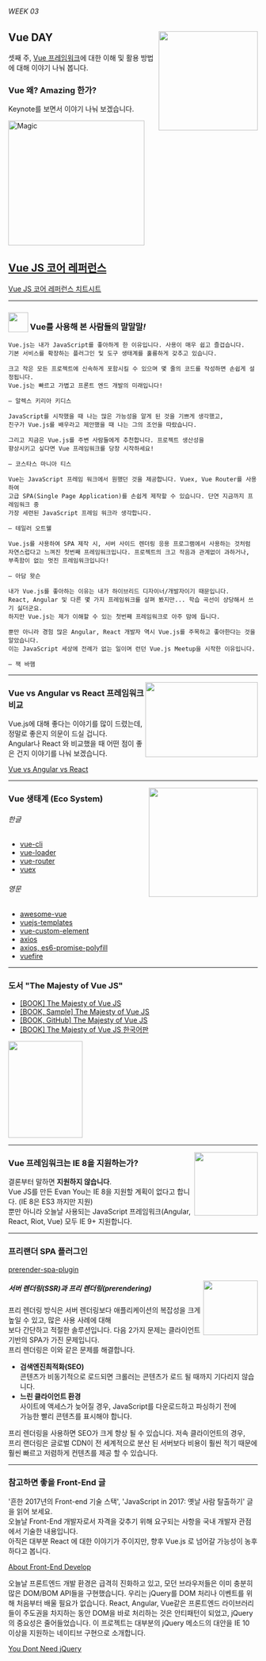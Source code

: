 ###### WEEK 03

<img src="https://vuejs.org/images/logo.png" alt="" align="right" width="200" height="200">

## Vue DAY

셋째 주, [Vue 프레임워크](https://github.com/vuejs)에 대한 이해 및 활용 방법에 대해 이야기 나눠 봅니다.

### Vue 왜? Amazing 한가?

Keynote를 보면서 이야기 나눠 보겠습니다.

<img src="https://github.com/pablohpsilva/Goal/raw/master/src/assets/giphy.gif" alt="Magic" width="275" height="252">


[Vue JS 코어 레퍼런스](https://kr.vuejs.org/)
-
[Vue JS 코어 레퍼런스 치트시트](https://yamoo9.github.io/vue/)

---

### <img valign="bottom" src="https://cdn4.iconfinder.com/data/icons/music/256/Mic-Foam-White.png" alt="" width="40" height="40"> Vue를 사용해 본 사람들의 말말말<i>!</i>

    Vue.js는 내가 JavaScript를 좋아하게 한 이유입니다. 사용이 매우 쉽고 즐겁습니다.
    기본 서비스를 확장하는 플러그인 및 도구 생태계를 훌륭하게 갖추고 있습니다.

    크고 작은 모든 프로젝트에 신속하게 포함시킬 수 있으며 몇 줄의 코드를 작성하면 손쉽게 설정됩니다.
    Vue.js는 빠르고 가볍고 프론트 엔드 개발의 미래입니다!

    — 알렉스 키리아 키디스

>

    JavaScript를 시작했을 때 나는 많은 가능성을 알게 된 것을 기쁘게 생각했고,
    친구가 Vue.js를 배우라고 제안했을 때 나는 그의 조언을 따랐습니다.

    그리고 지금은 Vue.js를 주변 사람들에게 추천합니다. 프로젝트 생산성을
    향상시키고 싶다면 Vue 프레임워크를 당장 시작하세요!

    — 코스타스 마니아 티스

>

    Vue는 JavaScript 프레임 워크에서 원했던 것을 제공합니다. Vuex, Vue Router를 사용하여
    고급 SPA(Single Page Application)를 손쉽게 제작할 수 있습니다. 단연 지금까지 프레임워크 중
    가장 세련된 JavaScript 프레임 워크라 생각합니다.

    — 테일러 오트웰

>

    Vue.js를 사용하여 SPA 제작 시, 서버 사이드 렌더링 응용 프로그램에서 사용하는 것처럼
    자연스럽다고 느껴진 첫번째 프레임워크입니다. 프로젝트의 크고 작음과 관계없이 과하거나,
    부족함이 없는 멋진 프레임워크입니다!

    — 아담 왓슨

>

    내가 Vue.js를 좋아하는 이유는 내가 하이브리드 디자이너/개발자이기 때문입니다.
    React, Angular 및 다른 몇 가지 프레임워크를 살펴 봤지만... 학습 곡선이 상당해서 쓰기 싫더군요.
    하지만 Vue.js는 제가 이해할 수 있는 첫번째 프레임워크로 아주 맘에 듭니다.

    뿐만 아니라 경험 많은 Angular, React 개발자 역시 Vue.js를 주목하고 좋아한다는 것을 알았습니다.
    이는 JavaScript 세상에 전례가 없는 일이며 런던 Vue.js Meetup을 시작한 이유입니다.

    — 잭 바햄

---

<img src="http://react-etc.net/files/2016-10/1477312671_angular-react-vue-logos.png" alt="" align="right" width="227" height="151">

### Vue vs Angular vs React 프레임워크 비교

Vue.js에 대해 좋다는 이야기를 많이 드렸는데, 정말로 좋은지 의문이 드실 겁니다.<br>
Angular나 React 와 비교했을 때 어떤 점이 좋은 건지 이야기를 나눠 보겠습니다.

[Vue vs Angular vs React](Documents/Vue-React-Angular.md)

---

<!-- <img src="http://www.slusdf.net/images/ssdf-project-cycle.png" alt="" align="right" width="200" height="168"> -->
<!-- <img src="http://ballard.com/files/Images/ecosystem/partners-ecosystem.png" alt="" align="right" width="110" height="98"> -->
<img src="http://d24wuq6o951i2g.cloudfront.net/img/events/id/213/2133227/assets/470.IBM_Watson_Avatar_Logo.png" alt="" align="right" width="220" height="220">

### Vue 생태계 (Eco System)

###### 한글

- [vue-cli](https://github.com/vuejs-kr/vue-cli)
- [vue-loader](http://vue-loader.vuejs.org/kr/)
- [vue-router](https://router.vuejs.org/kr/)
- [vuex](https://vuex.vuejs.org/kr/)

###### 영문

- [awesome-vue](https://github.com/vuejs/awesome-vue)
- [vuejs-templates](https://github.com/vuejs-templates)
- [vue-custom-element](https://karol-f.github.io/vue-custom-element/)
- [axios](https://github.com/mzabriskie/axios)
- [axios, es6-promise-polyfill](https://github.com/mzabriskie/axios/blob/master/UPGRADE_GUIDE.md#es6-promise-polyfill)
- [vuefire](https://github.com/vuejs/vuefire)

---

### 도서 "The Majesty of Vue JS"

- [[BOOK] The Majesty of Vue JS](https://leanpub.com/vuejs2/c/bfcm)
- [[BOOK, Sample] The Majesty of Vue JS](https://leanpub.com/vuejs2/read_sample)
- [[BOOK, GitHub] The Majesty of Vue JS](https://github.com/hootlex/the-majesty-of-vuejs)
- [[BOOK] The Majesty of Vue JS 한국어판](https://leanpub.com/vuejs2-korean)

<img src="https://camo.githubusercontent.com/6830e24a2dc6f5880780c5a2d6808b4003583e89/68747470733a2f2f73332e616d617a6f6e6177732e636f6d2f7469746c6570616765732e6c65616e7075622e636f6d2f7675656a732f6c617267653f31343538363133363335" alt="" width="150" height="195">

---

<img src="http://static.fliphtml5.com/web/demo/manual/files/pageConfig/Browsers_003.png" alt="" width="128" height="128" align="right">

### Vue 프레임워크는 IE 8을 지원하는가?

결론부터 말하면 __지원하지 않습니다__.<br>
Vue JS를 만든 Evan You는 IE 8을 지원할 계획이 없다고 합니다. (IE 8은 ES3 까지만 지원)<br>
뿐만 아니라 오늘날 사용되는 JavaScript 프레임워크(Angular, React, Riot, Vue) 모두 IE 9+ 지원합니다.

---

### 프리랜더 SPA 플러그인

[prerender-spa-plugin](https://www.npmjs.com/package/prerender-spa-plugin)

<img src="https://github.com/chrisvfritz/prerender-spa-plugin/blob/master/art/logo.png?raw=true" alt="" width="110" height="110" align="right">

##### 서버 렌더링(SSR)과 프리 렌더링(prerendering)

프리 렌더링 방식은 서버 렌더링보다 애플리케이션의 복잡성을 크게 높일 수 있고, 많은 사용 사례에 대해<br>
보다 간단하고 적절한 솔루션입니다. 다음 2가지 문제는 클라이언트 기반의 SPA가 가진 문제입니다.<br>
프리 렌더링은 이와 같은 문제를 해결합니다.

- __검색엔진최적화(SEO)__<br>콘텐츠가 비동기적으로 로드되면 크롤러는 콘텐츠가 로드 될 때까지 기다리지 않습니다.
- __느린 클라이언트 환경__<br>사이트에 액세스가 늦어질 경우, JavaScript를 다운로드하고 파싱하기 전에<br>
가능한 빨리 콘텐츠를 표시해야 합니다.

프리 렌더링을 사용하면 SEO가 크게 향상 될 수 있습니다. 저속 클라이언트의 경우,<br>
프리 랜더링은 글로벌 CDN이 전 세계적으로 분산 된 서버보다 비용이 훨씬 적기 때문에<br>
훨씬 빠르고 저렴하게 컨텐츠를 제공 할 수 있습니다.

---

### 참고하면 좋을 Front-End 글

'흔한 2017년의 Front-end 기술 스택', 'JavaScript in 2017: 옛날 사람 탈출하기' 글을 읽어 보세요.<br>
오늘날 Front-End 개발자로서 자격을 갖추기 위해 요구되는 사항을 국내 개발자 관점에서 기술한 내용입니다.<br>
아직은 대부분 React 에 대한 이야기가 주이지만, 향후 Vue.js 로 넘어갈 가능성이 농후하다고 봅니다.

[About Front-End Develop](Documents/Front-End-Info.md)


오늘날 프론트엔드 개발 환경은 급격히 진화하고 있고, 모던 브라우저들은 이미 충분히 많은 DOM/BOM API들을 구현했습니다.
우리는 jQuery를 DOM 처리나 이벤트를 위해 처음부터 배울 필요가 없습니다. React, Angular, Vue같은 프론트엔드
라이브러리들이 주도권을 차지하는 동안 DOM을 바로 처리하는 것은 안티패턴이 되었고, jQuery의 중요성은 줄어들었습니다.
이 프로젝트는 대부분의 jQuery 메소드의 대안을 IE 10 이상을 지원하는 네이티브 구현으로 소개합니다.

[You Dont Need jQuery](https://github.com/oneuijs/You-Dont-Need-jQuery/blob/master/README.ko-KR.md)
